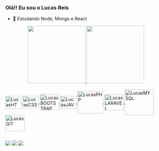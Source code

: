 ### Olá!! Eu sou o Lucas Reis 

- 🌱 Estudando Node, Mongo e React

<div align="center">
  <a href="https://github.com/9reis">
  <img height="180em" src="https://github-readme-stats.vercel.app/api?username=9reis&show_icons=true&theme=dark&include_all_commits=true&count_private=true"/>
  <img height="180em" src="https://github-readme-stats.vercel.app/api/top-langs/?username=9reis&layout=compact&langs_count=7&theme=dark"/>
</div>

<div style="display: inline_block"><br>
    <img src="https://cdn.jsdelivr.net/gh/devicons/devicon/icons/html5/html5-original.svg" align="center" alt="LucasHTML" height="40" width="50"/>
    <img src="https://cdn.jsdelivr.net/gh/devicons/devicon/icons/css3/css3-original.svg" align="center" alt="LucasCSS" height="40" width="50" /> 
    <img src="https://cdn.jsdelivr.net/gh/devicons/devicon/icons/bootstrap/bootstrap-original.svg" align="center" alt="LucasBOOTSTRAP" height="50" width="60" />
  <img src="https://cdn.jsdelivr.net/gh/devicons/devicon/icons/javascript/javascript-original.svg" align="center" alt="LucasJAVASCRIPT" height="40" width="50" />
    <img src="https://cdn.jsdelivr.net/gh/devicons/devicon/icons/php/php-original.svg" align="center" alt="LucasPHP" height="70" width="80" />
    <img src="https://cdn.jsdelivr.net/gh/devicons/devicon/icons/laravel/laravel-plain-wordmark.svg" align="center" alt="LucasLARAVEL" height="50" width="60" />
    <img src="https://cdn.jsdelivr.net/gh/devicons/devicon/icons/mysql/mysql-original-wordmark.svg" align="center" alt="LucasMYSQL" height="80" width="90" />
    <img src="https://cdn.jsdelivr.net/gh/devicons/devicon/icons/git/git-original.svg" align="center" alt="LucasGIT" height="50" width="60" />
</div>
  
  ##
  
  <div>
  <a href="https://instagram.com/9reis_" target="_blank"><img src="https://img.shields.io/badge/-Instagram-%23E4405F?style=for-the-badge&logo=instagram&logoColor=white" target="_blank"></a>
  <a href = "mailto:lucasreis_cod@hotmail.com"><img src="https://img.shields.io/badge/-Gmail-%23333?style=for-the-badge&logo=gmail&logoColor=white" target="_blank"></a>
  <a href="https://www.linkedin.com/in/lucas-reis-b67558162/" target="_blank"><img src="https://img.shields.io/badge/-LinkedIn-%230077B5?style=for-the-badge&logo=linkedin&logoColor=white" target="_blank"></a>
    
  </div>
